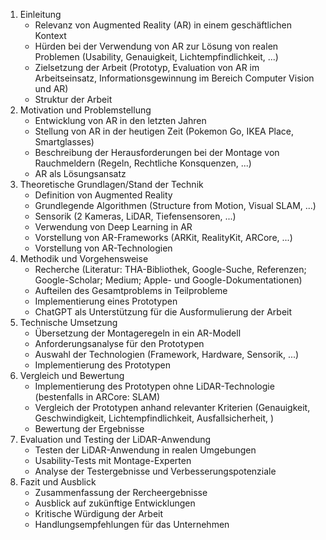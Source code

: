 1. Einleitung
   - Relevanz von Augmented Reality (AR) in einem geschäftlichen Kontext
   - Hürden bei der Verwendung von AR zur Lösung von realen Problemen (Usability, Genauigkeit, Lichtempfindlichkeit, ...)
   - Zielsetzung der Arbeit (Prototyp, Evaluation von AR im Arbeitseinsatz, Informationsgewinnung im Bereich Computer Vision und AR)
   - Struktur der Arbeit
1. Motivation und Problemstellung
   - Entwicklung von AR in den letzten Jahren
   - Stellung von AR in der heutigen Zeit (Pokemon Go, IKEA Place, Smartglasses)
   - Beschreibung der Herausforderungen bei der Montage von Rauchmeldern (Regeln, Rechtliche Konsquenzen, ...)
   - AR als Lösungsansatz
1. Theoretische Grundlagen/Stand der Technik
   - Definition von Augmented Reality
   - Grundlegende Algorithmen (Structure from Motion, Visual SLAM, ...)
   - Sensorik (2 Kameras, LiDAR, Tiefensensoren, ...)
   - Verwendung von Deep Learning in AR
   - Vorstellung von AR-Frameworks (ARKit, RealityKit, ARCore, ...)
   - Vorstellung von AR-Technologien
1. Methodik und Vorgehensweise
   - Recherche (Literatur: THA-Bibliothek, Google-Suche, Referenzen; Google-Scholar; Medium; Apple- und Google-Dokumentationen)
   - Aufteilen des Gesamtproblems in Teilprobleme
   - Implementierung eines Prototypen
   - ChatGPT als Unterstützung für die Ausformulierung der Arbeit 
1. Technische Umsetzung
   - Übersetzung der Montageregeln in ein AR-Modell
   - Anforderungsanalyse für den Prototypen
   - Auswahl der Technologien (Framework, Hardware, Sensorik, ...)
   - Implementierung des Prototypen
1. Vergleich und Bewertung
   - Implementierung des Prototypen ohne LiDAR-Technologie (bestenfalls in ARCore: SLAM)
   - Vergleich der Prototypen anhand relevanter Kriterien (Genauigkeit, Geschwindigkeit, Lichtempfindlichkeit, Ausfallsicherheit, )
   - Bewertung der Ergebnisse
1. Evaluation und Testing der LiDAR-Anwendung
   - Testen der LiDAR-Anwendung in realen Umgebungen
   - Usability-Tests mit Montage-Experten
   - Analyse der Testergebnisse und Verbesserungspotenziale
1. Fazit und Ausblick
   - Zusammenfassung der Rercheergebnisse
   - Ausblick auf zukünftige Entwicklungen
   - Kritische Würdigung der Arbeit
   - Handlungsempfehlungen für das Unternehmen